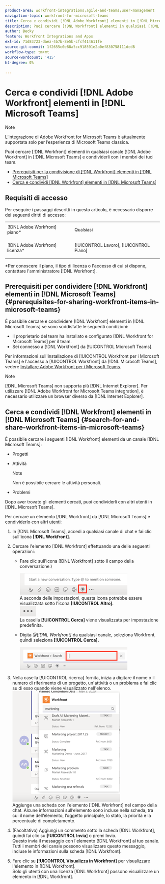 ```yaml
---
product-area: workfront-integrations;agile-and-teams;user-management
navigation-topic: workfront-for-microsoft-teams
title: Cerca e condividi [!DNL Adobe Workfront] elementi in [!DNL Microsoft Teams]
description: Puoi cercare [!DNL Workfront] elementi in qualsiasi [!DNL Adobe WorkfrontWorkfront] canale in [!DNL Microsoft Teams] e condividerli con i membri dei tuoi team.
author: Becky
feature: Workfront Integrations and Apps
exl-id: 71d83723-daea-4b7b-8e5b-cfcf414611fe
source-git-commit: 1f2655c0e88a5cc918501e2a0ef830758111ded8
workflow-type: tm+mt
source-wordcount: '415'
ht-degree: 0%

---
```


# Cerca e condividi [!DNL Adobe Workfront] elementi in [!DNL Microsoft Teams]

>[!NOTE]
>
>L’integrazione di Adobe Workfront for Microsoft Teams è attualmente supportata solo per l’esperienza di Microsoft Teams classica.

Puoi cercare [!DNL Workfront] elementi in qualsiasi canale [!DNL Adobe Workfront] in [!DNL Microsoft Teams] e condividerli con i membri dei tuoi team.

* [Prerequisiti per la condivisione di [!DNL Workfront] elementi in [!DNL Microsoft Teams]](#prerequisites-for-sharing-workfront-items-in-microsoft-teams-prerequisites-for-sharing-workfront-items-in-microsoft-teams)
* [Cerca e condividi [!DNL Workfront] elementi in [!DNL Microsoft Teams]](#search-for-and-share-adobe-workfront-items-in-microsoft-teams)

## Requisiti di accesso

Per eseguire i passaggi descritti in questo articolo, è necessario disporre dei seguenti diritti di accesso:

<table style="table-layout:auto"> 
 <col> 
 <col> 
 <tbody> 
  <tr> 
   <td role="rowheader">[!DNL Adobe Workfront] piano*</td> 
   <td> <p>Qualsiasi</p> </td> 
  </tr> 
  <tr> 
   <td role="rowheader">[!DNL Adobe Workfront] licenza*</td> 
   <td> <p>[!UICONTROL Lavoro], [!UICONTROL Piano]</p> </td> 
  </tr> 
 </tbody> 
</table>

&#42;Per conoscere il piano, il tipo di licenza o l&#39;accesso di cui si dispone, contattare l&#39;amministratore [!DNL Workfront].

## Prerequisiti per condividere [!DNL Workfront] elementi in [!DNL Microsoft Teams] {#prerequisites-for-sharing-workfront-items-in-microsoft-teams}

È possibile cercare e condividere [!DNL Workfront] elementi in [!DNL Microsoft Teams] se sono soddisfatte le seguenti condizioni:

* Il proprietario del team ha installato e configurato [!DNL Workfront for Microsoft Teams] per il team.
* Sei connesso a [!DNL Workfront] da [!UICONTROL Microsoft Teams].

Per informazioni sull&#39;installazione di [!UICONTROL Workfront per i Microsoft Teams] e l&#39;accesso a [!UICONTROL Workfront] da [!DNL Microsoft Teams], vedere [Installare Adobe Workfront per i Microsoft Teams](../../workfront-integrations-and-apps/using-workfront-with-microsoft-teams/install-workfront-ms-teams.md).

>[!NOTE]
>
>[!DNL Microsoft Teams] non supporta più [!DNL Internet Explorer]. Per utilizzare [!DNL Adobe Workfront for Microsoft Teams integration], è necessario utilizzare un browser diverso da [!DNL Internet Explorer].


## Cerca e condividi [!DNL Workfront] elementi in [!DNL Microsoft Teams] {#search-for-and-share-workfront-items-in-microsoft-teams}

È possibile cercare i seguenti [!DNL Workfront] elementi da un canale [!DNL Microsoft Teams]:

* Progetti
* Attività

  >[!NOTE]
  >
  >Non è possibile cercare le attività personali.

* Problemi

Dopo aver trovato gli elementi cercati, puoi condividerli con altri utenti in [!DNL Microsoft Teams].

Per cercare un elemento [!DNL Workfront] da [!DNL Microsoft Teams] e condividerlo con altri utenti:

1. In [!DNL Microsoft Teams], accedi a qualsiasi canale di chat e fai clic sull&#39;icona **[!DNL Workfront]**.
1. Cercare l&#39;elemento [!DNL Workfront] effettuando una delle seguenti operazioni:

   * Fare clic sull&#39;icona [!DNL Workfront] sotto il campo della conversazione.\

     ![ms_teams_workfront_pinned_icon_highlight.png](assets/ms-teams-workfront-pinned-icon-highlight-350x69.png)\
      A seconda delle impostazioni, questa icona potrebbe essere visualizzata sotto l&#39;icona **[!UICONTROL Altro]**.\
      ![altro_icona.png](assets/more-icon-52x34.png)\
      La casella **[!UICONTROL Cerca]** viene visualizzata per impostazione predefinita.

   * Digita *@[!DNL Workfront]* da qualsiasi canale, seleziona Workfront, quindi seleziona **[!UICONTROL Cerca].**

     ![ms_teams_search_from_command.png](assets/ms-teams-search-from-command-350x74.png)

1. Nella casella [!UICONTROL ricerca] fornita, inizia a digitare il nome o il numero di riferimento di un progetto, un&#39;attività o un problema e fai clic su di esso quando viene visualizzato nell&#39;elenco.\
   ![ms_teams_search_for_items.png](assets/ms-teams-searching-for-items-350x359.png)\
   Aggiunge una scheda con l&#39;elemento [!DNL Workfront] nel campo della chat. Alcune informazioni sull’elemento sono incluse nella scheda, tra cui il nome dell’elemento, l’oggetto principale, lo stato, la priorità e la percentuale di completamento.

1. (Facoltativo) Aggiungi un commento sotto la scheda [!DNL Workfront], quindi fai clic su **[!UICONTROL Invia]** o premi Invio.\
   Questo invia il messaggio con l&#39;elemento [!DNL Workfront] al tuo canale.\
   Tutti i membri del canale possono visualizzare questo messaggio, incluse le informazioni sulla scheda [!DNL Workfront].

1. Fare clic su **[!UICONTROL Visualizza in Workfront]** per visualizzare l&#39;elemento in [!DNL Workfront].\
   Solo gli utenti con una licenza [!DNL Workfront] possono visualizzare un elemento in [!DNL Workfront].
